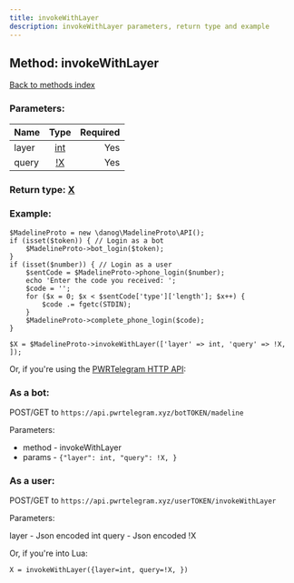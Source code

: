 ```yaml
---
title: invokeWithLayer
description: invokeWithLayer parameters, return type and example
---
```

## Method: invokeWithLayer  
[Back to methods index](index.md)


### Parameters:

| Name     |    Type       | Required |
|----------|:-------------:|---------:|
|layer|[int](../types/int.md) | Yes|
|query|[!X](../types/!X.md) | Yes|


### Return type: [X](../types/X.md)

### Example:


```
$MadelineProto = new \danog\MadelineProto\API();
if (isset($token)) { // Login as a bot
    $MadelineProto->bot_login($token);
}
if (isset($number)) { // Login as a user
    $sentCode = $MadelineProto->phone_login($number);
    echo 'Enter the code you received: ';
    $code = '';
    for ($x = 0; $x < $sentCode['type']['length']; $x++) {
        $code .= fgetc(STDIN);
    }
    $MadelineProto->complete_phone_login($code);
}

$X = $MadelineProto->invokeWithLayer(['layer' => int, 'query' => !X, ]);
```

Or, if you're using the [PWRTelegram HTTP API](https://pwrtelegram.xyz):

### As a bot:

POST/GET to `https://api.pwrtelegram.xyz/botTOKEN/madeline`

Parameters:

* method - invokeWithLayer
* params - `{"layer": int, "query": !X, }`



### As a user:

POST/GET to `https://api.pwrtelegram.xyz/userTOKEN/invokeWithLayer`

Parameters:

layer - Json encoded int
query - Json encoded !X



Or, if you're into Lua:

```
X = invokeWithLayer({layer=int, query=!X, })
```


